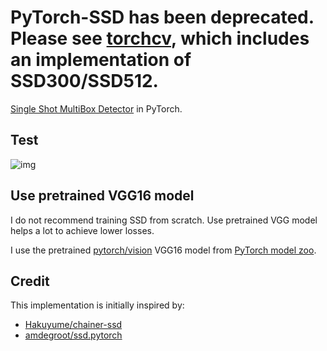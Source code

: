 # PyTorch-SSD has been deprecated. Please see [torchcv](https://github.com/kuangliu/torchcv), which includes an implementation of SSD300/SSD512.
[Single Shot MultiBox Detector](https://arxiv.org/abs/1512.02325) in PyTorch.

## Test
![img](./image/img2.jpg)  

## Use pretrained VGG16 model
I do not recommend training SSD from scratch. Use pretrained VGG model helps a lot to achieve lower losses.

I use the pretrained [pytorch/vision](https://github.com/pytorch/vision#models) VGG16 model from [PyTorch model zoo](https://download.pytorch.org/models/vgg16-397923af.pth).

## Credit
This implementation is initially inspired by:
- [Hakuyume/chainer-ssd](https://github.com/Hakuyume/chainer-ssd)  
- [amdegroot/ssd.pytorch](https://github.com/amdegroot/ssd.pytorch)  
